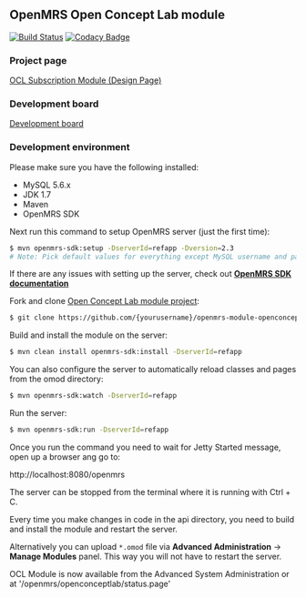 ## OpenMRS Open Concept Lab module

[![Build Status](https://travis-ci.org/openmrs/openmrs-module-openconceptlab.svg?branch=master)](https://travis-ci.org/openmrs/openmrs-module-openconceptlab) [![Codacy Badge](https://api.codacy.com/project/badge/grade/5653fb10f19049db9864a447c399ce76)](https://www.codacy.com/app/openmrs/openmrs-module-openconceptlab)

### Project page

[OCL Subscription Module (Design Page)](https://wiki.openmrs.org/pages/viewpage.action?pageId=70877277)

### Development board

[Development board](https://issues.openmrs.org/secure/RapidBoard.jspa?rapidView=93)

### Development environment

Please make sure you have the following installed:
- MySQL 5.6.x
- JDK 1.7
- Maven
- OpenMRS SDK

Next run this command to setup OpenMRS server (just the first time):
````sh
$ mvn openmrs-sdk:setup -DserverId=refapp -Dversion=2.3
# Note: Pick default values for everything except MySQL username and password
````
If there are any issues with setting up the server, check out <b>[OpenMRS SDK documentation](https://wiki.openmrs.org/display/docs/OpenMRS+SDK)</b>

Fork and clone [Open Concept Lab module project](https://github.com/openmrs/openmrs-module-openconceptlab/):
````sh
$ git clone https://github.com/{yourusername}/openmrs-module-openconceptlab.git
````
Build and install the module on the server:
````sh
$ mvn clean install openmrs-sdk:install -DserverId=refapp
````

You can also configure the server to automatically reload classes and pages from the omod directory:
````sh
$ mvn openmrs-sdk:watch -DserverId=refapp
````

Run the server:
````sh
$ mvn openmrs-sdk:run -DserverId=refapp
````

Once you run the command you need to wait for Jetty Started message, open up a browser ang go to:

http://localhost:8080/openmrs

The server can be stopped from the terminal where it is running with Ctrl + C.

Every time you make changes in code in the api directory, you need to build and install the module and restart the server.

Alternatively you can upload `*.omod` file via <b>Advanced Administration</b> -> <b>Manage Modules</b> panel. This way you will not have to restart the server.

OCL Module is now available from the Advanced System Administration or at '/openmrs/openconceptlab/status.page'
